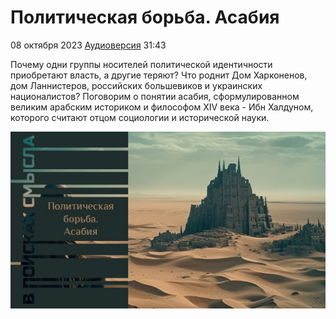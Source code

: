# Политическая борьба. Асабия

08 октября 2023 [Аудиоверсия](https://paradoks-pinkera-pilotnyy-vypusk.simplecast.com/episodes/asabiya) 31:43

Почему одни группы носителей политической идентичности приобретают власть, а другие теряют?
Что роднит Дом Харконенов, дом Ланнистеров, российских большевиков и украинских националистов?
Поговорим о понятии асабия, сформулированном великим арабским историком и философом XIV века - Ибн Халдуном, которого считают отцом социологии и исторической науки.

![Политическая борьба. Асабия](asabiya.jpg)
